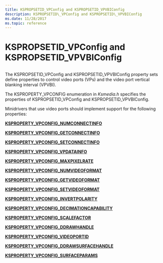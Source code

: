 ```yaml
---
title: KSPROPSETID_VPConfig and KSPROPSETID_VPVBIConfig
description: KSPROPSETID\_VPConfig and KSPROPSETID\_VPVBIConfig
ms.date: 11/28/2017
ms.topic: reference
---
```


# KSPROPSETID\_VPConfig and KSPROPSETID\_VPVBIConfig


## <span id="ddk_kspropsetid_vpconfig_and_kspropsetid_vpvbiconfig_ks"></span><span id="DDK_KSPROPSETID_VPCONFIG_AND_KSPROPSETID_VPVBICONFIG_KS"></span>


The KSPROPSETID\_VPConfig and KSPROPSETID\_VPVBIConfig property sets define properties to control video ports (VPs) and the video port vertical blanking interval (VPVBI).

The KSPROPERTY\_VPCONFIG enumeration in *Ksmedia.h* specifies the properties of KSPROPSETID\_VPConfig and KSPROPSETID\_VPVBIConfig.

Minidrivers that use video ports should implement support for the following properties:

[**KSPROPERTY\_VPCONFIG\_NUMCONNECTINFO**](ksproperty-vpconfig-numconnectinfo.md)

[**KSPROPERTY\_VPCONFIG\_GETCONNECTINFO**](ksproperty-vpconfig-getconnectinfo.md)

[**KSPROPERTY\_VPCONFIG\_SETCONNECTINFO**](ksproperty-vpconfig-setconnectinfo.md)

[**KSPROPERTY\_VPCONFIG\_VPDATAINFO**](ksproperty-vpconfig-vpdatainfo.md)

[**KSPROPERTY\_VPCONFIG\_MAXPIXELRATE**](ksproperty-vpconfig-maxpixelrate.md)

[**KSPROPERTY\_VPCONFIG\_NUMVIDEOFORMAT**](ksproperty-vpconfig-numvideoformat.md)

[**KSPROPERTY\_VPCONFIG\_GETVIDEOFORMAT**](ksproperty-vpconfig-getvideoformat.md)

[**KSPROPERTY\_VPCONFIG\_SETVIDEOFORMAT**](ksproperty-vpconfig-setvideoformat.md)

[**KSPROPERTY\_VPCONFIG\_INVERTPOLARITY**](ksproperty-vpconfig-invertpolarity.md)

[**KSPROPERTY\_VPCONFIG\_DECIMATIONCAPABILITY**](ksproperty-vpconfig-decimationcapability.md)

[**KSPROPERTY\_VPCONFIG\_SCALEFACTOR**](ksproperty-vpconfig-scalefactor.md)

[**KSPROPERTY\_VPCONFIG\_DDRAWHANDLE**](ksproperty-vpconfig-ddrawhandle.md)

[**KSPROPERTY\_VPCONFIG\_VIDEOPORTID**](ksproperty-vpconfig-videoportid.md)

[**KSPROPERTY\_VPCONFIG\_DDRAWSURFACEHANDLE**](ksproperty-vpconfig-ddrawsurfacehandle.md)

[**KSPROPERTY\_VPCONFIG\_SURFACEPARAMS**](ksproperty-vpconfig-surfaceparams.md)

 

 





